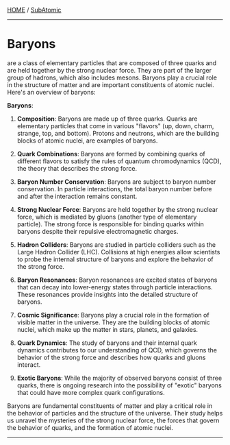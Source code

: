 [HOME](/README.md) / [SubAtomic](/assets/docs/universe/subAtomic/readme.md)   

------------------------   

# Baryons   

are a class of elementary particles that are composed of three quarks and are held together by the strong nuclear force. They are part of the larger group of hadrons, which also includes mesons. Baryons play a crucial role in the structure of matter and are important constituents of atomic nuclei. Here's an overview of baryons:

**Baryons**:

1. **Composition**: Baryons are made up of three quarks. Quarks are elementary particles that come in various "flavors" (up, down, charm, strange, top, and bottom). Protons and neutrons, which are the building blocks of atomic nuclei, are examples of baryons.

2. **Quark Combinations**: Baryons are formed by combining quarks of different flavors to satisfy the rules of quantum chromodynamics (QCD), the theory that describes the strong force.

3. **Baryon Number Conservation**: Baryons are subject to baryon number conservation. In particle interactions, the total baryon number before and after the interaction remains constant.

4. **Strong Nuclear Force**: Baryons are held together by the strong nuclear force, which is mediated by gluons (another type of elementary particle). The strong force is responsible for binding quarks within baryons despite their repulsive electromagnetic charges.

5. **Hadron Colliders**: Baryons are studied in particle colliders such as the Large Hadron Collider (LHC). Collisions at high energies allow scientists to probe the internal structure of baryons and explore the behavior of the strong force.

6. **Baryon Resonances**: Baryon resonances are excited states of baryons that can decay into lower-energy states through particle interactions. These resonances provide insights into the detailed structure of baryons.

7. **Cosmic Significance**: Baryons play a crucial role in the formation of visible matter in the universe. They are the building blocks of atomic nuclei, which make up the matter in stars, planets, and galaxies.

8. **Quark Dynamics**: The study of baryons and their internal quark dynamics contributes to our understanding of QCD, which governs the behavior of the strong force and describes how quarks and gluons interact.

9. **Exotic Baryons**: While the majority of observed baryons consist of three quarks, there is ongoing research into the possibility of "exotic" baryons that could have more complex quark configurations.

Baryons are fundamental constituents of matter and play a critical role in the behavior of particles and the structure of the universe. Their study helps us unravel the mysteries of the strong nuclear force, the forces that govern the behavior of quarks, and the formation of atomic nuclei.

----------------------------       


